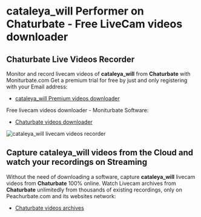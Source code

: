 # cataleya_will Performer on Chaturbate - Free LiveCam videos downloader

## Chaturbate Live Videos Recorder

Monitor and record livecam videos of **cataleya_will** from **Chaturbate** with Moniturbate.com
Get a premium trial for free by just and only registering with your Email address:
* [cataleya_will Premium videos downloader](https://moniturbate.com/request-demo-licence-key.html)

Free livecam videos downloader - Moniturbate Software:
* [Chaturbate videos downloader](https://moniturbate.com/moniturbate-download-software.html)

![cataleya_will livecam videos recorder](https://peachurnet.com/templates/moniturbate-software.png)


## Capture cataleya_will videos from the Cloud and watch your recordings on Streaming

Without the need of downloading a software, capture **cataleya_will** livecam videos from **Chaturbate** 100% online.
Watch Livecam archives from **Chaturbate** unlimitedly from thousands of existing recordings, only on Peachurbate.com and its websites network:
* [Chaturbate videos archives](https://peachurnet.com/)